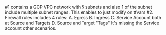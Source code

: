 #1 contains a GCP VPC network with 5 subnets and also 1 of the subnet include multiple subnet ranges. This enables to just modify on tfvars
#2. Firewall rules includes 4 rules:
  A. Egress
  B. Ingress
  C. Service Account both at Source and Targets
  D. Source and Target "Tags"
It's missing the Service account other scenarios.
